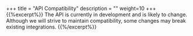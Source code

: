 +++
title = "API Compatibility"
description = ""
weight=10
+++
{{%excerpt%}}
The API is currently in development and is likely to change. Although we
will strive to maintain compatibility, some changes may break existing
integrations.
{{%/excerpt%}}
